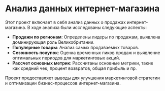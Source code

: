 # Анализ данных интернет-магазина

Этот проект включает в себя анализ данных о продажах интернет-магазина. В ходе анализа были исследованы следующие аспекты:

- **Продажи по регионам**: Определены лидеры по продажам, выявлена доминирующая роль Великобритании.
- **Популярные товары**: Анализ самых продаваемых товаров.
- **Сезонность покупок**: Оценка временных пиков продаж и выявление оптимальных периодов для маркетинговых акций.
- **Рассчет основных метрик**: Рассчитаны основные метрики, такие как средний чек, процент возвратов, общая прибыль и пр.

Проект предоставляет выводы для улучшения маркетинговой стратегии и оптимизации бизнес-процессов интернет-магазина.

